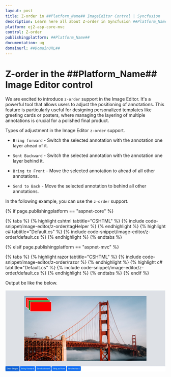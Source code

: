 ```yaml
---
layout: post
title: Z-order in ##Platform_Name## ImageEditor Control | Syncfusion
description: Learn here all about Z-order in Syncfusion ##Platform_Name## ImageEditor component of Syncfusion Essential JS 2 and more.
platform: ej2-asp-core-mvc
control: Z-order
publishingplatform: ##Platform_Name##
documentation: ug
domainurl: ##DomainURL##
---
```


# Z-order in the ##Platform_Name## Image Editor control

We are excited to introduce `z-order` support in the Image Editor. It's a powerful tool that allows users to adjust the positioning of annotations. This feature is particularly useful for designing personalized templates like greeting cards or posters, where managing the layering of multiple annotations is crucial for a polished final product.

Types of adjustment in the Image Editor `z-order` support.

* `Bring forward` - Switch the selected annotation with the annotation one layer ahead of it.

* `Sent Backward` - Switch the selected annotation with the annotation one layer behind it.

* `Bring to Front` - Move the selected annotation to ahead of all other annotations.

* `Send to Back` - Move the selected annotation to behind all other annotations.

In the following example, you can use the `z-order` support.

{% if page.publishingplatform == "aspnet-core" %}

{% tabs %}
{% highlight cshtml tabtitle="CSHTML" %}
{% include code-snippet/image-editor/z-order/tagHelper %}
{% endhighlight %}
{% highlight c# tabtitle="Default.cs" %}
{% include code-snippet/image-editor/z-order/default.cs %}
{% endhighlight %}
{% endtabs %}

{% elsif page.publishingplatform == "aspnet-mvc" %}

{% tabs %}
{% highlight razor tabtitle="CSHTML" %}
{% include code-snippet/image-editor/z-order/razor %}
{% endhighlight %}
{% highlight c# tabtitle="Default.cs" %}
{% include code-snippet/image-editor/z-order/default.cs %}
{% endhighlight %}
{% endtabs %}
{% endif %}

Output be like the below.

![ImageEditor Sample](images/image-editor-z-order.png)
